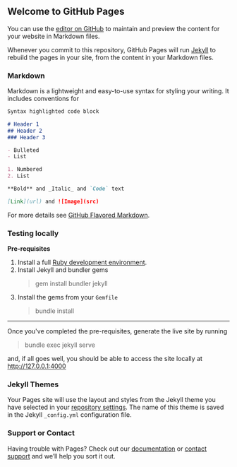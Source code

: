 ## Welcome to GitHub Pages

You can use the [editor on GitHub](https://github.com/sartell-coder-dojo/sartell-coder-dojo.github.io/edit/master/README.md) to maintain and preview the content for your website in Markdown files.

Whenever you commit to this repository, GitHub Pages will run [Jekyll](https://jekyllrb.com/) to rebuild the pages in your site, from the content in your Markdown files.

### Markdown

Markdown is a lightweight and easy-to-use syntax for styling your writing. It includes conventions for

```markdown
Syntax highlighted code block

# Header 1
## Header 2
### Header 3

- Bulleted
- List

1. Numbered
2. List

**Bold** and _Italic_ and `Code` text

[Link](url) and ![Image](src)
```

For more details see [GitHub Flavored Markdown](https://guides.github.com/features/mastering-markdown/).

### Testing locally

**Pre-requisites**
1. Install a full [Ruby development environment](https://jekyllrb.com/docs/installation/).
2. Install Jekyll and bundler gems
   > gem install bundler jekyll
3. Install the gems from your `Gemfile`
   > bundle install
---
Once you've completed the pre-requisites, generate the live site by running 
> bundle exec jekyll serve

and, if all goes well, you should be able to access the site locally at http://127.0.0.1:4000

### Jekyll Themes

Your Pages site will use the layout and styles from the Jekyll theme you have selected in your [repository settings](https://github.com/sartell-coder-dojo/sartell-coder-dojo.github.io/settings). The name of this theme is saved in the Jekyll `_config.yml` configuration file.

### Support or Contact

Having trouble with Pages? Check out our [documentation](https://help.github.com/categories/github-pages-basics/) or [contact support](https://github.com/contact) and we’ll help you sort it out.
